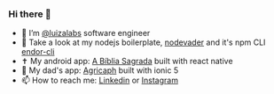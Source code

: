 ### Hi there 👋

- 🔭 I’m [@luizalabs](https://github.com/luizalabs) software engineer
- 🚀 Take a look at my nodejs boilerplate, [nodevader](https://github.com/stanleygomes/nodevader) and it's npm CLI [endor-cli](https://www.npmjs.com/package/endor-cli)
- ✝️ My android app: [A Bíblia Sagrada](https://play.google.com/store/apps/details?id=com.abibliasagrada.app) built with react native
- 🌱 My dad's app: [Agricaph](https://play.google.com/store/apps/details?id=io.agricaph.app) built with ionic 5
- 📫 How to reach me: [Linkedin](https://www.linkedin.com/in/stanley-gomes) or [Instagram](https://www.instagram.com/stanley.gomes)
